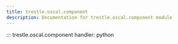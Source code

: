 ```yaml
---
title: trestle.oscal.component
description: Documentation for trestle.oscal.component module
---
```

::: trestle.oscal.component
handler: python
